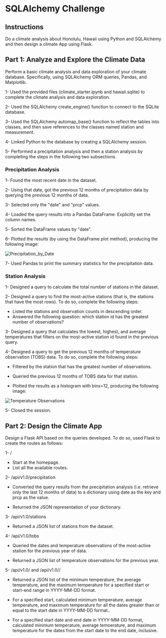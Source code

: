 # SQLAlchemy Challenge

## Instructions
Do a climate analysis about Honolulu, Hawaii using Python and SQLAlchemy and then design a climate App using Flask.

## Part 1: Analyze and Explore the Climate Data
Perform a basic climate analysis and data exploration of your climate database. Specifically, using SQLAlchemy ORM queries, Pandas, and Matplotlib.

1- Used the provided files (climate_starter.ipynb and hawaii.sqlite) to complete the climate analysis and data exploration.

2- Used the SQLAlchemy create_engine() function to connect to the SQLite database.

3- Used the SQLAlchemy automap_base() function to reflect the tables into classes, and then save references to the classes named station and measurement.

4- Linked Python to the database by creating a SQLAlchemy session.

5- Performed a precipitation analysis and then a station analysis by completing the steps in the following two subsections.

### Precipitation Analysis
1- Found the most recent date in the dataset.

2- Using that date, got the previous 12 months of precipitation data by querying the previous 12 months of data.

3- Selected only the "date" and "prcp" values.

4- Loaded the query results into a Pandas DataFrame. Explicitly set the column names.

5- Sorted the DataFrame values by "date".

6- Plotted the results (by using the DataFrame plot method), producing the following image:

![Precipitation_by_Date](https://github.com/javsgon/sqlalchemy-challenge/assets/125521896/5a87e24e-217d-4a75-a234-b6401742fbce)

7- Used Pandas to print the summary statistics for the precipitation data.

### Station Analysis
1- Designed a query to calculate the total number of stations in the dataset.

2- Designed a query to find the most-active stations (that is, the stations that have the most rows). To do so, complete the following steps:

* Listed the stations and observation counts in descending order.
* Answered the following question: which station id has the greatest number of observations?

3- Designed a query that calculates the lowest, highest, and average temperatures that filters on the most-active station id found in the previous query.

4- Designed a query to get the previous 12 months of temperature observation (TOBS) data. To do so, complete the following steps:

* Filtered by the station that has the greatest number of observations.

* Queried the previous 12 months of TOBS data for that station.

* Plotted the results as a histogram with bins=12, producing the following image:

![Temperature Observations](https://github.com/javsgon/sqlalchemy-challenge/assets/125521896/ae314bbf-4e73-4f23-bd14-d244f4ba965f)

5- Closed the session.

## Part 2: Design the Climate App
Design a Flask API based on the queries developed. To do so, used Flask to create the routes as follows:

1- /

* Start at the homepage.
* List all the available routes.

2- /api/v1.0/precipitation

* Converted the query results from the precipitation analysis (i.e. retrieve only the last 12 months of data) to a dictionary using date as the key and prcp as the value.

* Returned the JSON representation of your dictionary.

3- /api/v1.0/stations

* Returned a JSON list of stations from the dataset.

4- /api/v1.0/tobs

* Queried the dates and temperature observations of the most-active station for the previous year of data.

* Returned a JSON list of temperature observations for the previous year.

5- /api/v1.0/<start> and /api/v1.0/<start>/<end>

* Returned a JSON list of the minimum temperature, the average temperature, and the maximum temperature for a specified start or start-end range in YYYY-MM-DD format.

* For a specified start, calculated minimum temperature, average temperature, and maximum temperature for all the dates greater than or equal to the start date in YYYY-MM-DD format..

* For a specified start date and end date in YYYY-MM-DD format, calculated minimum temperature, average temoerature, and maximum temperature for the dates from the start date to the end date, inclusive.


